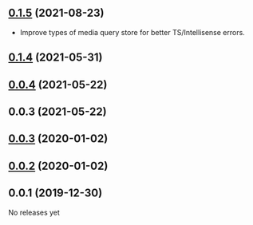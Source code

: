 

## [0.1.5](https://github.com/cibernox/svelte-media/compare/v0.1.4...v0.1.5) (2021-08-23)
- Improve types of media query store for better TS/Intellisense errors.
## [0.1.4](https://github.com/cibernox/svelte-media/compare/v0.0.4...v0.1.4) (2021-05-31)



## [0.0.4](https://github.com/cibernox/svelte-media/compare/v0.0.3...v0.0.4) (2021-05-22)



## 0.0.3 (2021-05-22)



## [0.0.3](https://github.com/cibernox/svelte-media/compare/v0.0.2...v0.0.3) (2020-01-02)



## [0.0.2](https://github.com/cibernox/svelte-media/compare/v0.0.1...v0.0.2) (2020-01-02)



## 0.0.1 (2019-12-30)



No releases yet